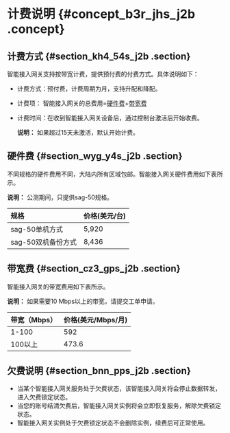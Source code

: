 # 计费说明 {#concept_b3r_jhs_j2b .concept}

## 计费方式 {#section_kh4_54s_j2b .section}

智能接入网关支持按带宽计费，提供预付费的付费方式。具体说明如下：

-   计费方式：预付费，计费周期为月，支持升配和降配。
-   计费项： 智能接入网关的总费用=[硬件费](#section_wyg_y4s_j2b)+[带宽费](#section_cz3_gps_j2b)
-   计费时间：在收到智能接入网关设备后，通过控制台激活后开始收费。

    **说明：** 如果超过15天未激活，默认开始计费。


## 硬件费 {#section_wyg_y4s_j2b .section}

不同规格的硬件费用不同，大陆内所有区域包邮。智能接入网关硬件费用如下表所示。

**说明：** 公测期间，只提供sag-50规格。

|规格|价格\(美元/台\)|
|:-|:---------|
|sag-50单机方式|5,920|
|sag-50双机备份方式|8,436|

## 带宽费 {#section_cz3_gps_j2b .section}

智能接入网关的带宽费用如下表所示。

**说明：** 如果需要10 Mbps以上的带宽，请提交工单申请。

|带宽（Mbps）|价格\(美元/Mbps/月\)|
|:-------|:--------------|
|1-100|592|
|100以上|473.6|

## 欠费说明 {#section_bnn_pps_j2b .section}

-   当某个智能接入网关服务处于欠费状态，该智能接入网关将会停止数据转发，进入欠费锁定状态。
-   当您的账号结清欠费后，智能接入网关实例将会立即恢复服务，解除欠费锁定状态。
-   智能接入网关实例处于欠费锁定状态不会删除实例，续费后可正常使用。

